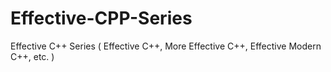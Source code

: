 # Effective-CPP-Series
Effective C++ Series ( Effective C++, More Effective C++, Effective Modern C++, etc. )
